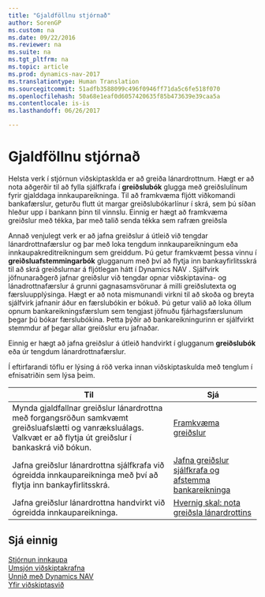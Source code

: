 ```yaml
---
title: "Gjaldföllnu stjórnað"
author: SorenGP
ms.custom: na
ms.date: 09/22/2016
ms.reviewer: na
ms.suite: na
ms.tgt_pltfrm: na
ms.topic: article
ms.prod: dynamics-nav-2017
ms.translationtype: Human Translation
ms.sourcegitcommit: 51adfb3588099c496f0946ff71da5c6fe518f070
ms.openlocfilehash: 50a68e1eaf0d6057420635f85b473639e39caa5a
ms.contentlocale: is-is
ms.lasthandoff: 06/26/2017

---
```


# <a name="manage-payables"></a>Gjaldföllnu stjórnað
Helsta verk í stjórnun viðskiptasklda er að greiða lánardrottnum. Hægt er að nota aðgerðir til að fylla sjálfkrafa í **greiðslubók** glugga með greiðslulínum fyrir gjalddaga innkaupareikninga. Til að framkvæma fljótt viðkomandi bankafærslur, geturðu flutt út margar greiðslubókarlínur í skrá, sem þú síðan hleður upp í bankann þinn til vinnslu. Einnig er hægt að framkvæma greiðslur með tékka, þar með talið senda tékka sem rafræn greiðsla

Annað venjulegt verk er að jafna greiðslur á útleið við tengdar lánardrottnafærslur og þar með loka tengdum innkaupareikningum eða innkaupakreditreikningum sem greiddum. Þú getur framkvæmt þessa vinnu í **greiðsluafstemmingarbók** glugganum með því að flytja inn bankayfirlitsskrá til að skrá greiðslurnar á fljótlegan hátt í Dynamics NAV . Sjálfvirk jöfnunaraðgerð jafnar greiðslur við tengdar opnar viðskiptavina- og lánadrottnafærslur á grunni gagnasamsvörunar á milli greiðslutexta og færsluupplýsinga. Hægt er að nota mismunandi virkni til að skoða og breyta sjálfvirk jafnanir áður en færslubókin er bókuð. Þú getur valið að loka öllum opnum bankareikningsfærslum sem tengjast jöfnuðu fjárhagsfærslunum þegar þú bókar færslubókina. Þetta þýðir að bankareikningurinn er sjálfvirkt stemmdur af þegar allar greiðslur eru jafnaðar.

Einnig er hægt að jafna greiðslur á útleið handvirkt í glugganum **greiðslubók**  eða úr tengdum lánardrottnafærslur.

Í eftirfarandi töflu er lýsing á röð verka  innan viðskiptaskulda með tenglum í efnisatriðin sem lýsa þeim.

|Til |Sjá |
|---|----|
|Mynda gjaldfallnar greiðslur lánardrottna með forgangsröðun samkvæmt greiðsluafslætti og vanræksluálags. Valkvæt er að flytja út greiðslur í bankaskrá við bókun.|[Framkvæma greiðslur](payables-make-payments.md)|
|Jafna greiðslur lánardrottna sjálfkrafa við ógreidda innkaupareikninga með því að flytja inn bankayfirlitsskrá.|[Jafna greiðslur sjálfkrafa og afstemma bankareikninga](receivables-apply-payments-auto-reconcile-bank-accounts.md)|
|Jafna greiðslur lánardrottna handvirkt við ógreidda innkaupareikninga.|[Hvernig skal: nota greiðsla lánardrottins](payables-how-apply-purchase-transactions-manually.md)|

## <a name="see-also"></a>Sjá einnig
[Stjórnun innkaupa](purchasing-manage-purchasing.md)  
[Umsjón viðskiptakrafna](receivables-manage-receivables.md)  
[Unnið með Dynamics NAV](ui-work-product.md)  
[Yfir viðskiptasvið](ui-across-business-areas.md)

